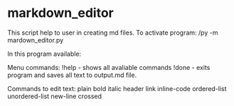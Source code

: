 # markdown_editor
This script help to user in creating md files.
To activate program:
/py -m mardown_editor.py

In this program available:

Menu commands:
!help - shows all avaliable commands
!done - exits program and saves all text to output.md file.

Commands to edit text:
plain 
bold
italic
header
link
inline-code
ordered-list
unordered-list
new-line
crossed
